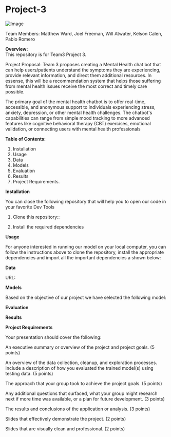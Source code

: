 # Project-3

![Image](https://github.com/user-attachments/assets/e6db438c-eded-42ff-a893-3dece893564e)

Team Members: Matthew Ward, Joel Freeman, Will Atwater, Kelson Calen, Pablo Romero

**Overview:**  
This repository is for Team3 Project 3\. 

Project Proposal: Team 3 proposes creating a Mental Health chat bot that can help users/patients understand the symptoms they are experiencing, provide relevant information, and direct them additional resources. In essense, this will be a recommendation system that helps those suffering from mental health issues receive the most correct and timely care possible.

The primary goal of the mental health chatbot is to offer real-time, accessible, and anonymous support to individuals experiencing stress, anxiety, depression, or other mental health challenges. The chatbot's capabilities can range from simple mood tracking to more advanced features like cognitive behavioral therapy (CBT) exercises, emotional validation, or connecting users with mental health professionals

**Table of Contents:**

1. Installation  
2. Usage  
3. Data  
4. Models  
5. Evaluation  
6. Results  
7. Project Requirements.

**Installation**

You can close the following repository that will help you to open our code in your favorite Dev Tools

1. Clone this repository::  
   


2. Install the required dependencies

**Usage**



For anyone interested in running our model on your local computer, you can follow the instructions above to clone the repository, install the appropriate dependencies and import all the important dependencies a shown below:


**Data**



URL: 

**Models**

Based on the objective of our project we have selected the following model:





**Evaluation**


**Results**


**Project Requirements**

Your presentation should cover the following:

An executive summary or overview of the project and project goals. (5 points)

An overview of the data collection, cleanup, and exploration processes. Include a description of how you evaluated the trained model(s) using testing data. (5 points)

The approach that your group took to achieve the project goals. (5 points)

Any additional questions that surfaced, what your group might research next if more time was available, or a plan for future development. (3 points)

The results and conclusions of the application or analysis. (3 points)

Slides that effectively demonstrate the project. (2 points)

Slides that are visually clean and professional. (2 points)

